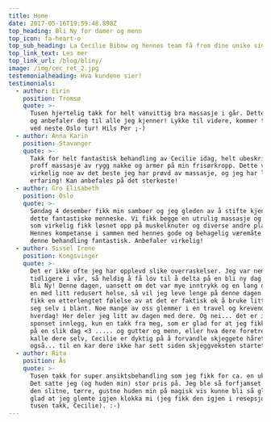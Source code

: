 ```yaml
---
title: Home
date: 2017-05-16T19:59:48.898Z
top_heading: Bli Ny for damer og menn
top_icon: fa-heart-o
top_sub_heading: La Cecilie Bibow og hennes team få frem dine unike sider
top_link_text: Les mer
top_link_url: /blog/bliny/
image: /img/cec_ret_2.jpg
testemonialheading: Hva kundene sier!
testimonials:
  - author: Eirin
    position: Tromsø
    quote: >-
      Tusen hjertelig takk for helt vanvittig bra massasje i går. Dette kan du
      og anbefaler deg til alle jeg kjenner! Lykke til videre, kommer tilbake
      ved neste Oslo tur! Hils Per ;-)
  - author: Anna Karin
    position: Stavanger
    quote: >-
      Takk for helt fantastisk behandling av Cecilie idag, helt ubeskrivelig
      proff massasje av rygg nakke og armer på min frisørkropp. Dette var
      virkelig noe av det beste jeg har prøvd av massasje, og jeg har lang
      erfaring! Kan anbefales på det sterkeste!
  - author: Gro Elisabeth
    position: Oslo
    quote: >-
      Søndag 4 desember fikk min samboer og jeg gleden av å stifte kjennskap med
      dette fantastiske menneske. Vi fikk begge en utrulig massasje og kopping
      som virkelig fikk løsnet opp på muskelknuter og diverse andre plager.
      Hennes kompetanse i sammen med hennes gode og behagelig væremåte gjorde
      denne behandling fantastisk. Anbefaler virkelig!
  - author: Sissel Irene
    position: Kongsvinger
    quote: >-
      Det er ikke ofte jeg har opplevd slike overraskelser. Jeg var nemlig
      tidligere i vår, så heldig å få lov til å delta på en bli ny dag hos Oslo
      Bli Ny! Denne dagen, uansett om det var mye inntrykk og en lang dag, for
      en med litt redusert helse, så vil jeg leve lenge på denne dagen. Og jeg
      fikk en etterlengtet følelse av at det er faktisk ok å bruke litt tid på
      seg selv i blant. Noe mange av oss glemmer i en travel og krevende
      hverdag! Her deler jeg litt av dagen med dere. Og nei... det er ikke et
      sponset innlegg, kun en takk fra meg, som er glad for at jeg fikk være med
      på en slik dag <3 ..... og gutter og menn, eller hva dere foretrekker å
      kalle dere selv, Cecilie er dyktig på å forvandle skjeggete hårete menn
      også... til en kar dere ikke har sett siden skjeggveksten startet opp ;-)
  - author: Rita
    position: Ås
    quote: >-
      Tusen takk for super ansiktsbehandling som jeg fikk for ca. en uke siden.
      Det satte jeg (og huden min) stor pris på. Jeg ble så forfjamset over at
      den slitne, tørre, gustne huden min på magisk vis kunne bli så glatt og
      glad at jeg glemte igjen klokka mi (jeg fikk den igjen i resepsjonen,
      tusen takk, Cecilie). :-)
---
```



